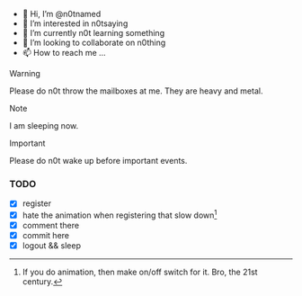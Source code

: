 - 👋 Hi, I’m @n0tnamed
- 👀 I’m interested in n0tsaying
- 🌱 I’m currently n0t learning something
- 💞️ I’m looking to collaborate on n0thing
- 📫 How to reach me ...

> [!WARNING]
> Please do n0t throw the mailboxes at me. They are heavy and metal.

<!---
n0tnamed/n0tnamed is a ✨ special ✨ repository because its `README.md` (this file) appears on your GitHub profile.
You can click the Preview link to take a look at your changes.
--->

> [!NOTE]
> I am sleeping now.

> [!IMPORTANT]
> Please do n0t wake up before important events.

### TODO

- [x] register
- [x] hate the animation when registering that slow down[^42]
- [x] comment there
- [x] commit here
- [x] logout && sleep

[^42]: If you do animation, then make on/off switch for it.
       Bro, the 21st century.
